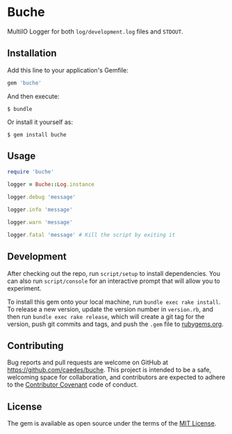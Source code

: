 # Buche

MultiIO Logger for both `log/development.log` files and `STDOUT`.

## Installation

Add this line to your application's Gemfile:

```ruby
gem 'buche'
```

And then execute:

    $ bundle

Or install it yourself as:

    $ gem install buche

## Usage

```ruby
require 'buche'

logger = Buche::Log.instance

logger.debug 'message'

logger.info 'message'

logger.warn 'message'

logger.fatal 'message' # Kill the script by exiting it
```

## Development

After checking out the repo, run `script/setup` to install dependencies. You can also run `script/console` for an interactive prompt that will allow you to experiment.

To install this gem onto your local machine, run `bundle exec rake install`. To release a new version, update the version number in `version.rb`, and then run `bundle exec rake release`, which will create a git tag for the version, push git commits and tags, and push the `.gem` file to [rubygems.org](https://rubygems.org).

## Contributing

Bug reports and pull requests are welcome on GitHub at https://github.com/caedes/buche. This project is intended to be a safe, welcoming space for collaboration, and contributors are expected to adhere to the [Contributor Covenant](contributor-covenant.org) code of conduct.


## License

The gem is available as open source under the terms of the [MIT License](http://opensource.org/licenses/MIT).
